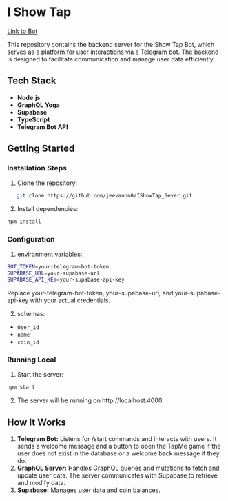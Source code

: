 # I Show Tap 
[Link to Bot](https://t.me/IShowTap_Bot)

This repository contains the backend server for the Show Tap Bot, which serves as a platform for user interactions via a Telegram bot. The backend is designed to facilitate communication and manage user data efficiently.


## Tech Stack

- **Node.js**
- **GraphQL Yoga**
- **Supabase**
- **TypeScript**
- **Telegram Bot API**

## Getting Started

### Installation Steps

1. Clone the repository:

```bash
   git clone https://github.com/jeevannn0/IShowTap_Sever.git
```

2. Install dependencies:

```bash
npm install
```

### Configuration

1. environment variables:

```bash
BOT_TOKEN=your-telegram-bot-token
SUPABASE_URL=your-supabase-url
SUPABASE_API_KEY=your-supabase-api-key
```

Replace your-telegram-bot-token, your-supabase-url, and your-supabase-api-key with your actual credentials.

2. schemas:

- `User_id`
- `name`
- `coin_id`

### Running Local

1. Start the server:

```bash
npm start
```

2. The server will be running on http://localhost:4000.

>

## How It Works

1. **Telegram Bot:** Listens for /start commands and interacts with users. It sends a welcome message and a button to open the TapMe game if the user does not exist in the database or a welcome back message if they do.
2. **GraphQL Server:** Handles GraphQL queries and mutations to fetch and update user data. The server communicates with Supabase to retrieve and modify data.
3. **Supabase:** Manages user data and coin balances.


